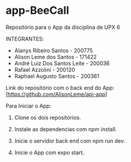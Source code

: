 # app-BeeCall

Repositório para o App da disciplina de UPX 6

  INTEGRANTES:
* Alanys Ribeiro Santos - 200775
* Alison Leme dos Santos - 171422
* André Luiz Dos Santos Leite - 200036
* Rafael Azzolini - 200120
* Raphael Augusto Santos - 200361

Link do repositório com o back end do App: [https://github.com/AlisonLeme/api-app]

Para Iniciar o App:

1. Clone os dois repositórios.

2. Instale as dependencias com npm install.

3. Inicie o servidor back end com npm run dev.

4. Inicie o App com expo start.
